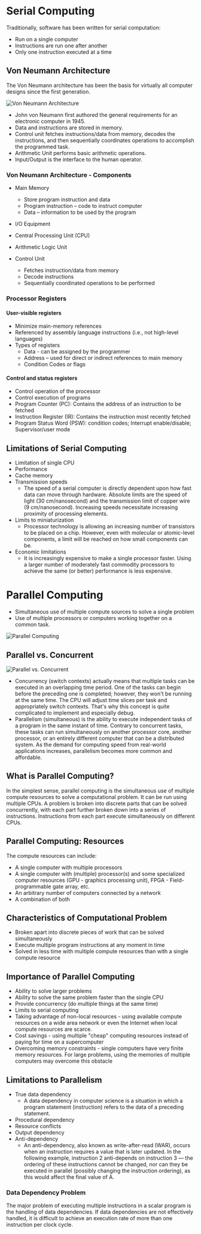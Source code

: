 # Serial Computing

Traditionally, software has been written for serial computation:

- Run on a single computer
- Instructions are run one after another
- Only one instruction executed at a time

## Von Neumann Architecture

The Von Neumann architecture has been the basis for virtually all computer designs since the first generation.

![Von Neumann Architecture](https://i0.wp.com/semiengineering.com/wp-content/uploads/2018/09/Screen-Shot-2017-04-26-at-1.08.57-PM.png?ssl=1)

- John von Neumann first authored the general requirements for an electronic computer in 1945.
- Data and instructions are stored in memory.
- Control unit fetches instructions/data from memory, decodes the instructions, and then sequentially coordinates operations to accomplish the programmed task.
- Arithmetic Unit performs basic arithmetic operations.
- Input/Output is the interface to the human operator.

### Von Neumann Architecture - Components

- Main Memory
  - Store program instruction and data
  - Program instruction – code to instruct computer
  - Data – information to be used by the program

- I/O Equipment
- Central Processing Unit (CPU)
- Arithmetic Logic Unit
- Control Unit
  - Fetches instruction/data from memory
  - Decode instructions
  - Sequentially coordinated operations to be performed

### Processor Registers

#### User-visible registers

- Minimize main-memory references
- Referenced by assembly language instructions (i.e., not high-level languages)
- Types of registers
  - Data - can be assigned by the programmer
  - Address – used for direct or indirect references to main memory
  - Condition Codes or flags

#### Control and status registers

- Control operation of the processor
- Control execution of programs
- Program Counter (PC): Contains the address of an instruction to be fetched
- Instruction Register (IR): Contains the instruction most recently fetched
- Program Status Word (PSW): condition codes; Interrupt enable/disable; Supervisor/user mode

## Limitations of Serial Computing

- Limitation of single CPU
- Performance
- Cache memory
- Transmission speeds
  - The speed of a serial computer is directly dependent upon how fast data can move through hardware. Absolute limits are the speed of light (30 cm/nanosecond) and the transmission limit of copper wire (9 cm/nanosecond). Increasing speeds necessitate increasing proximity of processing elements.
- Limits to miniaturization
  - Processor technology is allowing an increasing number of transistors to be placed on a chip. However, even with molecular or atomic-level components, a limit will be reached on how small components can be.
- Economic limitations
  - It is increasingly expensive to make a single processor faster. Using a larger number of moderately fast commodity processors to achieve the same (or better) performance is less expensive.

# Parallel Computing

- Simultaneous use of multiple compute sources to solve a single problem
- Use of multiple processors or computers working together on a common task.

![Parallel Computing](https://hpc.llnl.gov/sites/default/files/styles/with_sidebar_1_up/public/parallelProblem.gif?itok=u4OKbOB5)

## Parallel vs. Concurrent

![Parallel vs. Concurrent](https://www.baeldung.com/wp-content/uploads/sites/4/2022/01/vs-1024x462-1.png)

- Concurrency (switch contexts) actually means that multiple tasks can be executed in an overlapping time period. One of the tasks can begin before the preceding one is completed; however, they won't be running at the same time. The CPU will adjust time slices per task and appropriately switch contexts. That's why this concept is quite complicated to implement and especially debug.
- Parallelism (simultaneous) is the ability to execute independent tasks of a program in the same instant of time. Contrary to concurrent tasks, these tasks can run simultaneously on another processor core, another processor, or an entirely different computer that can be a distributed system. As the demand for computing speed from real-world applications increases, parallelism becomes more common and affordable.

## What is Parallel Computing?

In the simplest sense, parallel computing is the simultaneous use of multiple compute resources to solve a computational problem. It can be run using multiple CPUs. A problem is broken into discrete parts that can be solved concurrently, with each part further broken down into a series of instructions. Instructions from each part execute simultaneously on different CPUs.

## Parallel Computing: Resources

The compute resources can include:

- A single computer with multiple processors
- A single computer with (multiple) processor(s) and some specialized computer resources (GPU - graphics processing unit), FPGA - Field-programmable gate array, etc.
- An arbitrary number of computers connected by a network
- A combination of both

## Characteristics of Computational Problem

- Broken apart into discrete pieces of work that can be solved simultaneously
- Execute multiple program instructions at any moment in time
- Solved in less time with multiple compute resources than with a single compute resource

## Importance of Parallel Computing

- Ability to solve larger problems
- Ability to solve the same problem faster than the single CPU
- Provide concurrency (do multiple things at the same time)
- Limits to serial computing
- Taking advantage of non-local resources - using available compute resources on a wide area network or even the Internet when local compute resources are scarce.
- Cost savings - using multiple "cheap" computing resources instead of paying for time on a supercomputer
- Overcoming memory constraints - single computers have very finite memory resources. For large problems, using the memories of multiple computers may overcome this obstacle

## Limitations to Parallelism

- True data dependency
  - A data dependency in computer science is a situation in which a program statement (instruction) refers to the data of a preceding statement.
- Procedural dependency
- Resource conflicts
- Output dependency
- Anti-dependency
  - An anti-dependency, also known as write-after-read (WAR), occurs when an instruction requires a value that is later updated. In the following example, instruction 2 anti-depends on instruction 3 — the ordering of these instructions cannot be changed, nor can they be executed in parallel (possibly changing the instruction ordering), as this would affect the final value of A.

### Data Dependency Problem

The major problem of executing multiple instructions in a scalar program is the handling of data dependencies. If data dependencies are not effectively handled, it is difficult to achieve an execution rate of more than one instruction per clock cycle.